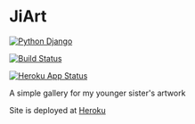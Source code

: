 # JiArt


[![Python Django](https://img.shields.io/badge/Python-Django-blue.svg)](https://www.djangoproject.com/)

[![Build Status](https://travis-ci.org/deven96/ji-art.svg?branch=master)](https://travis-ci.org/deven96/ji-art)

[![Heroku App Status](http://heroku-shields.herokuapp.com/ji-art)](https://ji-art.herokuapp.com)

A simple gallery for my younger sister's artwork

Site is deployed at [Heroku](bit.ly/Ji-Art)

